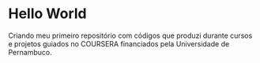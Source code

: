 # Hello World
 Criando meu primeiro repositório com códigos que produzi durante cursos e projetos guiados
 no COURSERA financiados pela Universidade de Pernambuco.
